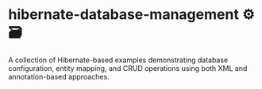 # hibernate-database-management ⚙️🗃️

A collection of Hibernate-based examples demonstrating database configuration, entity mapping, and CRUD operations using both XML and annotation-based approaches.

